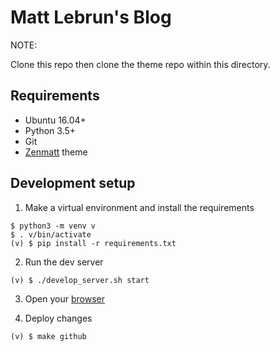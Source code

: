 Matt Lebrun's Blog
==================

NOTE:

Clone this repo then clone the theme repo within this directory.


## Requirements

- Ubuntu 16.04+
- Python 3.5+
- Git
- [Zenmatt](https://github.com/cr8ivecodesmith/zenmatt) theme


## Development setup

1) Make a virtual environment and install the requirements

```
$ python3 -m venv v
$ . v/bin/activate
(v) $ pip install -r requirements.txt
```

2) Run the dev server

```
(v) $ ./develop_server.sh start
```

3) Open your [browser](http://localhost:8000)

4) Deploy changes

```
(v) $ make github
```
